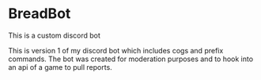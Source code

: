 # BreadBot
This is a custom discord bot

This is version 1 of my discord bot which includes cogs and prefix commands.
The bot was created for moderation purposes and to hook into an api of a game to pull reports.

